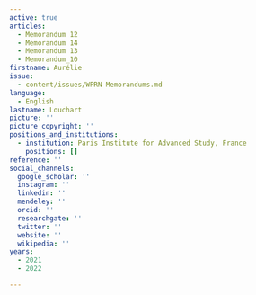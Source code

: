 ```yaml
---
active: true
articles:
  - Memorandum 12
  - Memorandum 14
  - Memorandum 13
  - Memorandum_10
firstname: Aurélie
issue:
  - content/issues/WPRN Memorandums.md
language:
  - English
lastname: Louchart
picture: ''
picture_copyright: ''
positions_and_institutions:
  - institution: Paris Institute for Advanced Study, France
    positions: []
reference: ''
social_channels:
  google_scholar: ''
  instagram: ''
  linkedin: ''
  mendeley: ''
  orcid: ''
  researchgate: ''
  twitter: ''
  website: ''
  wikipedia: ''
years:
  - 2021
  - 2022

---
```

